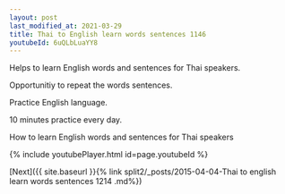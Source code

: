 ```yaml
---
layout: post
last_modified_at: 2021-03-29
title: Thai to English learn words sentences 1146 
youtubeId: 6uQLbLuaYY8
---
```

 
 
Helps to learn English words and sentences for Thai speakers.

Opportunitiy to repeat the words sentences. 

Practice English language. 
 
10 minutes practice every day. 
 
How to learn English words and sentences for Thai speakers 
 
{% include youtubePlayer.html id=page.youtubeId %}
 
 
[Next]({{ site.baseurl }}{% link  split2/_posts/2015-04-04-Thai to english learn words sentences 1214 .md%})
 

